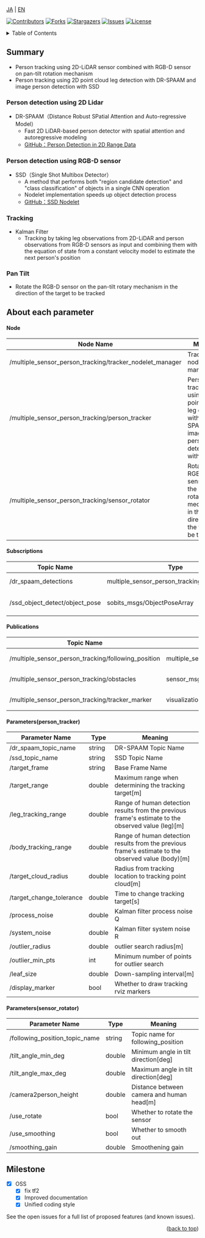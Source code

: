 <a name="readme-top"></a>

[JA](README.md) | [EN](README.en.md)

[![Contributors][contributors-shield]][contributors-url]
[![Forks][forks-shield]][forks-url]
[![Stargazers][stars-shield]][stars-url]
[![Issues][issues-shield]][issues-url]
[![License][license-shield]][license-url]

<!-- 目次 -->
<details>
  <summary>Table of Contents</summary>
  <ol>
    <li>
    <a href="#summary">Summary</a>
      <ul>
        <li><a href="#person-detection-using-2d-lidar">Person detection using 2D Lidar</a></li>
        <li><a href="#person-detection-using-rgb-d-sensor">Person detection using RGB-D sensor</a></li>
        <li><a href="#tracking">Tracking</a></li>
        <li><a href="#pan-tilt">Pan Tilt</a></li>
      </ul>
    </li>
    <li>
    <a href="#about-each-parameter">About each parameter</a>
      <ul>
        <li><a href="#node">Node</a></li>
        <li><a href="#subscriptions">Subscriptions</a></li>
        <li><a href="#publications">Publications</a></li>
        <li><a href="#parametersperson_tracker">Parameters(person_tracker)</a></li>
        <li><a href="#parameterssensor_rotator">Parameters(sensor_rotator)</a></li>
      </ul>
    </li>
    <li><a href="#milestone">Milestone</a></li>
    <!-- <li><a href="#contributing">Contributing</a></li> -->
    <!-- <li><a href="#license">License</a></li> -->
    <!-- <li><a href="#参考文献">参考文献</a></li> -->
  </ol>
</details>

## Summary
- Person tracking using 2D-LiDAR sensor combined with RGB-D sensor on pan-tilt rotation mechanism
- Person tracking using 2D point cloud leg detection with DR-SPAAM and image person detection with SSD

### Person detection using 2D Lidar
- DR-SPAAM（Distance Robust SPatial Attention and Auto-regressive Model）
    - Fast 2D LiDAR-based person detector with spatial attention and autoregressive modeling
    - [GitHub：Person Detection in 2D Range Data](https://github.com/TeamSOBITS/2d_lidar_person_detection)
### Person detection using RGB-D sensor
- SSD（Single Shot Multibox Detector）
    - A method that performs both "region candidate detection" and "class classification" of objects in a single CNN operation
    - Nodelet implementation speeds up object detection process
    - [GitHub：SSD Nodelet](https://github.com/TeamSOBITS/ssd_nodelet)

### Tracking
- Kalman Filter
    - Tracking by taking leg observations from 2D-LiDAR and person observations from RGB-D sensors as input and combining them with the equation of state from a constant velocity model to estimate the next person's position

### Pan Tilt
- Rotate the RGB-D sensor on the pan-tilt rotary mechanism in the direction of the target to be tracked

## About each parameter
#### Node
|Node Name|Meaning|
|---|---|
|/multiple_sensor_person_tracking/tracker_nodelet_manager|Tracker nodelet management|
|/multiple_sensor_person_tracking/person_tracker|Person tracking using 2D point cloud leg detection with DR-SPAAM and image person detection with SSD|
|/multiple_sensor_person_tracking/sensor_rotator|Rotate the RGB-D sensor on the pan-tilt rotary mechanism in the direction of the target to be tracked|

#### Subscriptions
|Topic Name|Type|Meaning|
|---|---|---|
|/dr_spaam_detections|multiple_sensor_person_tracking/LegPoseArray|Detection results|
|/ssd_object_detect/object_pose|sobits_msgs/ObjectPoseArray|Detection result(3D position)|

#### Publications
|Topic Name|Type|Meaning|
|---|---|---|
|/multiple_sensor_person_tracking/following_position|multiple_sensor_person_tracking/FollowingPosition|追従位置と障害物|
|/multiple_sensor_person_tracking/obstacles|sensor_msgs/PointCloud2|障害物点群|
|/multiple_sensor_person_tracking/tracker_marker|visualization_msgs/MarkerArray|検出結果のマーカ|

#### Parameters(person_tracker)
|Parameter Name|Type|Meaning|
|---|---|---|
|/dr_spaam_topic_name|string|DR-SPAAM Topic Name|
|/ssd_topic_name|string|SSD Topic Name|
|/target_frame|string|Base Frame Name |
|/target_range|double|Maximum range when determining the tracking target[m]|
|/leg_tracking_range|double|Range of human detection results from the previous frame's estimate to the observed value (leg)[m]|
|/body_tracking_range|double|Range of human detection results from the previous frame's estimate to the observed value (body)[m]|
|/target_cloud_radius|double|Radius from tracking location to tracking point cloud[m]|
|/target_change_tolerance|double|Time to change tracking target[s]|
|/process_noise|double|Kalman filter process noise Q|
|/system_noise|double|Kalman filter system noise R|
|/outlier_radius|double|outlier search radius[m]|
|/outlier_min_pts|int|Minimum number of points for outlier search|
|/leaf_size|double|Down-sampling interval[m]|
|/display_marker|bool|Whether to draw tracking rviz markers|

#### Parameters(sensor_rotator)
|Parameter Name|Type|Meaning|
|---|---|---|
|/following_position_topic_name|string|Topic name for following_position|
|/tilt_angle_min_deg|double|Minimum angle in tilt direction[deg]|
|/tilt_angle_max_deg|double|Maximum angle in tilt direction[deg]|
|/camera2person_height|double|Distance between camera and human head[m]|
|/use_rotate|bool|Whether to rotate the sensor|
|/use_smoothing|bool|Whether to smooth out|
|/smoothing_gain|double|Smoothening gain|

<!-- マイルストーン -->
## Milestone

- [x] OSS
    - [x] fix tf2 
    - [x] Improved documentation
    - [x] Unified coding style

See the open issues for a full list of proposed features (and known issues).

<p align="right">(<a href="#readme-top">back to top</a>)</p>

<!-- MARKDOWN LINKS & IMAGES -->
<!-- https://www.markdownguide.org/basic-syntax/#reference-style-links -->
[contributors-shield]: https://img.shields.io/github/contributors/TeamSOBITS/sobit_follower.svg?style=for-the-badge
[contributors-url]: https://github.com/TeamSOBITS/sobit_follower/graphs/contributors
[forks-shield]: https://img.shields.io/github/forks/TeamSOBITS/sobit_follower.svg?style=for-the-badge
[forks-url]: https://github.com/TeamSOBITS/sobit_follower/network/members
[stars-shield]: https://img.shields.io/github/stars/TeamSOBITS/sobit_follower.svg?style=for-the-badge
[stars-url]: https://github.com/TeamSOBITS/sobit_follower/stargazers
[issues-shield]: https://img.shields.io/github/issues/TeamSOBITS/sobit_follower.svg?style=for-the-badge
[issues-url]: https://github.com/TeamSOBITS/sobit_follower/issues
[license-shield]: https://img.shields.io/github/license/TeamSOBITS/sobit_follower.svg?style=for-the-badge
[license-url]: LICENSE
